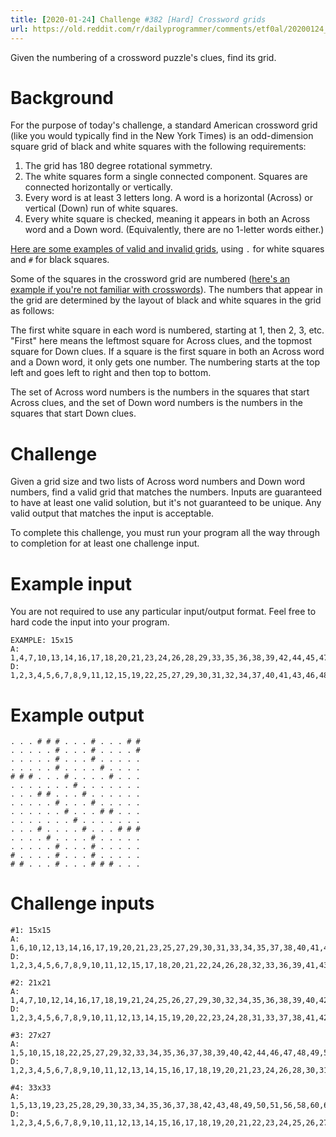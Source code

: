 ```yaml
---
title: [2020-01-24] Challenge #382 [Hard] Crossword grids
url: https://old.reddit.com/r/dailyprogrammer/comments/etf0al/20200124_challenge_382_hard_crossword_grids/
---
```


Given the numbering of a crossword puzzle's clues, find its grid.

# Background

For the purpose of today's challenge, a standard American crossword grid (like you would typically find in the New York Times) is an odd-dimension square grid of black and white squares with the following requirements:

1. The grid has 180 degree rotational symmetry.
2. The white squares form a single connected component. Squares are connected horizontally or vertically.
3. Every word is at least 3 letters long. A word is a horizontal (Across) or vertical (Down) run of white squares.
4. Every white square is checked, meaning it appears in both an Across word and a Down word. (Equivalently, there are no 1-letter words either.)

[Here are some examples of valid and invalid grids](https://gist.github.com/cosmologicon/918623145c549b9b4968d690550b3662), using `.` for white squares and `#` for black squares.

Some of the squares in the crossword grid are numbered ([here's an example if you're not familiar with crosswords](https://en.wikipedia.org/wiki/Crossword#/media/File:CrosswordUSA.svg)). The numbers that appear in the grid are determined by the layout of black and white squares in the grid as follows:

The first white square in each word is numbered, starting at 1, then 2, 3, etc. "First" here means the leftmost square for Across clues, and the topmost square for Down clues. If a square is the first square in both an Across word and a Down word, it only gets one number. The numbering starts at the top left and goes left to right and then top to bottom.

The set of Across word numbers is the numbers in the squares that start Across clues, and the set of Down word numbers is the numbers in the squares that start Down clues.

# Challenge

Given a grid size and two lists of Across word numbers and Down word numbers, find a valid grid that matches the numbers. Inputs are guaranteed to have at least one valid solution, but it's not guaranteed to be unique. Any valid output that matches the input is acceptable.

To complete this challenge, you must run your program all the way through to completion for at least one challenge input.

# Example input

You are not required to use any particular input/output format. Feel free to hard code the input into your program.

    EXAMPLE: 15x15
    A: 1,4,7,10,13,14,16,17,18,20,21,23,24,26,28,29,33,35,36,38,39,42,44,45,47,49,50,52,55,56,58,59,61,63,67,69,70,71,72,73,74,75,76
    D: 1,2,3,4,5,6,7,8,9,11,12,15,19,22,25,27,29,30,31,32,34,37,40,41,43,46,48,51,53,54,57,60,62,64,65,66,68


# Example output

    . . . # # # . . . # . . . # #
    . . . . . # . . . # . . . . #
    . . . . . # . . . # . . . . .
    . . . . . # . . . . # . . . .
    # # # . . . # . . . . # . . .
    . . . . . . . # . . . . . . .
    . . . # # . . . # . . . . . .
    . . . . . # . . . # . . . . .
    . . . . . . # . . . # # . . .
    . . . . . . . # . . . . . . .
    . . . # . . . . # . . . # # #
    . . . . # . . . . # . . . . .
    . . . . . # . . . # . . . . .
    # . . . . # . . . # . . . . .
    # # . . . # . . . # # # . . .

# Challenge inputs

    #1: 15x15
    A: 1,6,10,12,13,14,16,17,19,20,21,23,25,27,29,30,31,33,34,35,37,38,40,41,42,44,45,46,49,50
    D: 1,2,3,4,5,6,7,8,9,10,11,12,15,17,18,20,21,22,24,26,28,32,33,36,39,41,43,45,47,48

    #2: 21x21
    A: 1,4,7,10,12,14,16,17,18,19,21,24,25,26,27,29,30,32,34,35,36,38,39,40,42,45,46,48,49,51,52,54,55,56,57,58,59,61,63,64,66,67,69,70,73,74,75,76,77,79,81,82,84,85,87,89,90,92,94,96,97,99,100,101,102,103,104,105
    D: 1,2,3,4,5,6,7,8,9,10,11,12,13,14,15,19,20,22,23,24,28,31,33,37,38,41,42,43,44,45,47,50,52,53,60,62,63,64,65,67,68,71,72,74,78,80,81,83,84,86,88,89,91,93,95,98

    #3: 27x27
    A: 1,5,10,15,18,22,25,27,29,32,33,34,35,36,37,38,39,40,42,44,46,47,48,49,51,52,54,55,56,57,59,61,65,67,69,70,71,73,74,77,80,82,84,86,87,88,89,91,93,94,96,99,101,102,103,104,106,108,110,112,114,115,116,119,121,123,125,126,128,129,132,133,135,136,138,139,140,142,144,147,148,149,151,153,154,156,158,162,166,167,169,170,171,173,174,176,177,178,179,181,182,185,186,187,188,189,191,192,193,195,201,202,203,204,205,206,207,208
    D: 1,2,3,4,5,6,7,8,9,10,11,12,13,14,15,16,17,18,19,20,21,23,24,26,28,30,31,37,39,40,41,43,45,46,47,50,53,54,55,56,58,60,62,63,64,66,68,72,74,75,76,78,79,81,83,85,88,90,92,94,95,97,98,100,103,105,106,107,109,111,113,117,118,120,122,124,127,128,130,131,134,137,139,141,143,144,145,146,148,150,152,155,157,159,160,161,163,164,165,168,172,175,176,177,178,180,181,183,184,185,186,190,192,193,194,196,197,198,199,200

    #4: 33x33
    A: 1,5,13,19,23,25,28,29,30,33,34,35,36,37,38,42,43,48,49,50,51,56,58,60,61,62,64,65,66,67,68,69,70,71,72,73,76,78,79,80,81,83,86,88,89,90,93,94,96,100,101,102,105,107,108,109,110,111,112,114,116,117,118,120,121,122,126,127,128,130,131,133,134,135,138,139,141,142,143,145,146,149,151,152,154,155,159,160,163,165,166,167,168,172,173,174,175,176,178,180,181,183,185,187,188,189,190,191,192,193,194,197,199,200,201,202,203,205,207,208,209,210,212,213,215,216,217,220,222,223,224,226,227,228,230,233,234,235,236,238,242,244,246,247,248,249,250,252,253,254,255,256,259,260,263,265,271,276,277,278,279,280,281,282
    D: 1,2,3,4,5,6,7,8,9,10,11,12,13,14,15,16,17,18,19,20,21,22,23,24,25,26,27,28,29,31,32,33,35,38,39,40,41,42,43,44,45,46,47,51,52,53,54,55,56,57,59,61,63,73,74,75,77,82,83,84,85,87,88,89,90,91,92,95,97,98,99,100,101,102,103,104,106,110,113,115,116,118,119,123,124,125,126,127,129,132,134,135,136,137,140,142,143,144,147,148,149,150,151,153,154,156,157,158,159,160,161,162,164,167,168,169,170,171,176,177,178,179,182,184,185,186,187,192,194,195,196,198,201,202,204,206,208,209,211,213,214,215,216,217,218,219,221,223,225,226,229,231,232,233,237,239,240,241,243,244,245,248,251,253,255,257,258,259,260,261,262,263,264,265,266,267,268,269,270,271,272,273,274,275